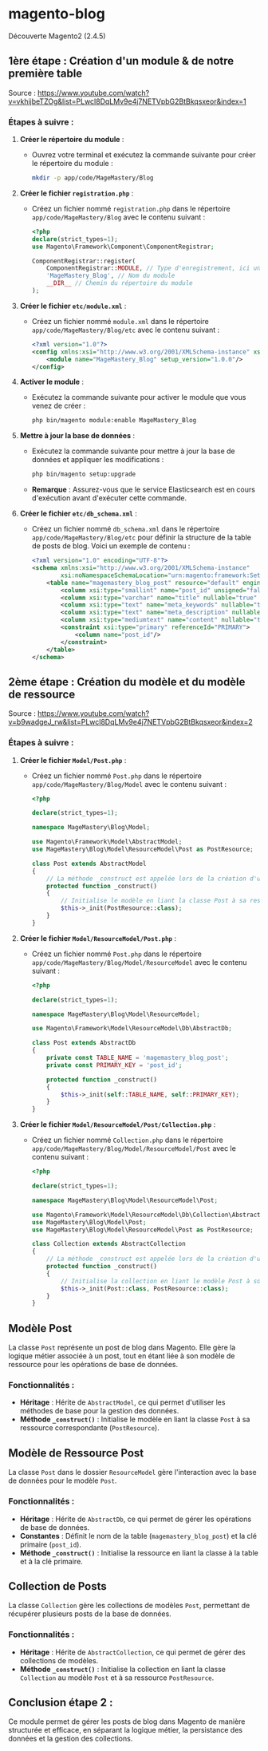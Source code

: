 # magento-blog
Découverte Magento2 (2.4.5)

## 1ère étape : Création d'un module & de notre première table
Source : https://www.youtube.com/watch?v=vkhijbeTZOg&list=PLwcl8DqLMv9e4j7NETVpbG2BtBkqsxeor&index=1
### Étapes à suivre :

1. **Créer le répertoire du module** :
   - Ouvrez votre terminal et exécutez la commande suivante pour créer le répertoire du module :
     ```bash
     mkdir -p app/code/MageMastery/Blog
     ```

2. **Créer le fichier `registration.php`** :
   - Créez un fichier nommé `registration.php` dans le répertoire `app/code/MageMastery/Blog` avec le contenu suivant :
     ```php
     <?php 
     declare(strict_types=1);
     use Magento\Framework\Component\ComponentRegistrar;

     ComponentRegistrar::register(
         ComponentRegistrar::MODULE, // Type d'enregistrement, ici un module
         'MageMastery_Blog', // Nom du module
         __DIR__ // Chemin du répertoire du module
     );
     ```

3. **Créer le fichier `etc/module.xml`** :
   - Créez un fichier nommé `module.xml` dans le répertoire `app/code/MageMastery/Blog/etc` avec le contenu suivant :
     ```xml
     <?xml version="1.0"?>
     <config xmlns:xsi="http://www.w3.org/2001/XMLSchema-instance" xsi:noNamespaceSchemaLocation="urn:magento:framework:Module/etc/module.xsd">
         <module name="MageMastery_Blog" setup_version="1.0.0"/>
     </config>
     ```

4. **Activer le module** :
   - Exécutez la commande suivante pour activer le module que vous venez de créer :
     ```bash
     php bin/magento module:enable MageMastery_Blog
     ```

5. **Mettre à jour la base de données** :
   - Exécutez la commande suivante pour mettre à jour la base de données et appliquer les modifications :
     ```bash
     php bin/magento setup:upgrade
     ```
   - **Remarque** : Assurez-vous que le service Elasticsearch est en cours d'exécution avant d'exécuter cette commande.

6. **Créer le fichier `etc/db_schema.xml`** :
   - Créez un fichier nommé `db_schema.xml` dans le répertoire `app/code/MageMastery/Blog/etc` pour définir la structure de la table de posts de blog. Voici un exemple de contenu :
     ```xml
     <?xml version="1.0" encoding="UTF-8"?>
     <schema xmlns:xsi="http://www.w3.org/2001/XMLSchema-instance"
             xsi:noNamespaceSchemaLocation="urn:magento:framework:Setup/Declaration/Schema/etc/schema.xsd">
         <table name="magemastery_blog_post" resource="default" engine="innodb" comment="MageMastery Blog Post table">
             <column xsi:type="smallint" name="post_id" unsigned="false" nullable="false" identity="true"/>
             <column xsi:type="varchar" name="title" nullable="true" length="255" comment="titre du post"/>
             <column xsi:type="text" name="meta_keywords" nullable="true" comment="mots clés du post"/>
             <column xsi:type="text" name="meta_description" nullable="true" comment="description du post"/>
             <column xsi:type="mediumtext" name="content" nullable="true" comment="contenu du post"/>
             <constraint xsi:type="primary" referenceId="PRIMARY">
                 <column name="post_id"/>
             </constraint>
         </table>
     </schema>
     ```

## 2ème étape : Création du modèle et du modèle de ressource
Source : https://www.youtube.com/watch?v=b9wadgeJ_rw&list=PLwcl8DqLMv9e4j7NETVpbG2BtBkqsxeor&index=2
### Étapes à suivre :

1. **Créer le fichier `Model/Post.php`** :
   - Créez un fichier nommé `Post.php` dans le répertoire `app/code/MageMastery/Blog/Model` avec le contenu suivant :
     ```php
     <?php

     declare(strict_types=1);

     namespace MageMastery\Blog\Model;

     use Magento\Framework\Model\AbstractModel;
     use MageMastery\Blog\Model\ResourceModel\Post as PostResource;

     class Post extends AbstractModel
     {
         // La méthode _construct est appelée lors de la création d'une instance de la classe Post
         protected function _construct()
         {
             // Initialise le modèle en liant la classe Post à sa ressource correspondante (PostResource)
             $this->_init(PostResource::class);
         }
     }
     ```

2. **Créer le fichier `Model/ResourceModel/Post.php`** :
   - Créez un fichier nommé `Post.php` dans le répertoire `app/code/MageMastery/Blog/Model/ResourceModel` avec le contenu suivant :
     ```php
     <?php

     declare(strict_types=1);

     namespace MageMastery\Blog\Model\ResourceModel;

     use Magento\Framework\Model\ResourceModel\Db\AbstractDb;

     class Post extends AbstractDb 
     {
         private const TABLE_NAME = 'magemastery_blog_post';
         private const PRIMARY_KEY = 'post_id';

         protected function _construct()
         {
             $this->_init(self::TABLE_NAME, self::PRIMARY_KEY);
         }
     }
     ```

3. **Créer le fichier `Model/ResourceModel/Post/Collection.php`** :
   - Créez un fichier nommé `Collection.php` dans le répertoire `app/code/MageMastery/Blog/Model/ResourceModel/Post` avec le contenu suivant :
     ```php
     <?php

     declare(strict_types=1);

     namespace MageMastery\Blog\Model\ResourceModel\Post;

     use Magento\Framework\Model\ResourceModel\Db\Collection\AbstractCollection;
     use MageMastery\Blog\Model\Post;
     use MageMastery\Blog\Model\ResourceModel\Post as PostResource;

     class Collection extends AbstractCollection
     {
         // La méthode _construct est appelée lors de la création d'une instance de la collection
         protected function _construct()
         {
             // Initialise la collection en liant le modèle Post à son modèle de ressource PostResource
             $this->_init(Post::class, PostResource::class);
         }
     }
     ```

## Modèle Post
La classe `Post` représente un post de blog dans Magento. Elle gère la logique métier associée à un post, tout en étant liée à son modèle de ressource pour les opérations de base de données.

### Fonctionnalités :
- **Héritage** : Hérite de `AbstractModel`, ce qui permet d'utiliser les méthodes de base pour la gestion des données.
- **Méthode `_construct()`** : Initialise le modèle en liant la classe `Post` à sa ressource correspondante (`PostResource`).

## Modèle de Ressource Post
La classe `Post` dans le dossier `ResourceModel` gère l'interaction avec la base de données pour le modèle `Post`.

### Fonctionnalités :
- **Héritage** : Hérite de `AbstractDb`, ce qui permet de gérer les opérations de base de données.
- **Constantes** : Définit le nom de la table (`magemastery_blog_post`) et la clé primaire (`post_id`).
- **Méthode `_construct()`** : Initialise la ressource en liant la classe à la table et à la clé primaire.

## Collection de Posts
La classe `Collection` gère les collections de modèles `Post`, permettant de récupérer plusieurs posts de la base de données.

### Fonctionnalités :
- **Héritage** : Hérite de `AbstractCollection`, ce qui permet de gérer des collections de modèles.
- **Méthode `_construct()`** : Initialise la collection en liant la classe `Collection` au modèle `Post` et à sa ressource `PostResource`.

## Conclusion étape 2 :
Ce module permet de gérer les posts de blog dans Magento de manière structurée et efficace, en séparant la logique métier, la persistance des données et la gestion des collections.


